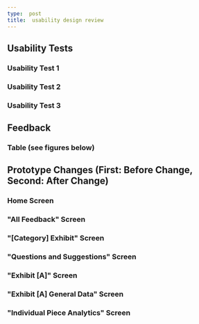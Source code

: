 ```yaml
---
type:  post
title:  usability design review 
---
```


## Usability Tests

### Usability Test 1


### Usability Test 2


### Usability Test 3


## Feedback

### Table (see figures below)

## Prototype Changes (First: Before Change, Second: After Change)

### Home Screen

### "All Feedback" Screen

### "[Category] Exhibit" Screen

### "Questions and Suggestions" Screen

### "Exhibit [A]" Screen

### "Exhibit [A] General Data" Screen

### "Individual Piece Analytics" Screen



